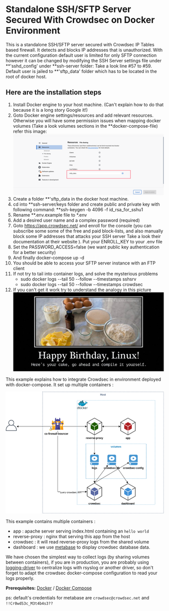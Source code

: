 # Standalone SSH/SFTP Server Secured With Crowdsec on Docker Environment

This is a standalone SSH/SFTP server secured with Crowdsec IP Tables based firewall. It detects and blocks IP addresses that is unauthorized. 
With the current configuration default user is limited for only SFTP connection however it can be changed by modifying the SSH Server settings
file under **'sshd_config' under **ssh-server folder: Take a look line #57 to #59. Default user is jailed to **'sftp_data' folder which has to be 
located in the root of docker host.


## Here are the installation steps
1. Install Docker engine to your host machine. (Can't explain how to do that because it is a long story Google it!)
2. Goto Docker engine settings/resources and add relevant resources. Otherwise you will have some permission issues when mapping docker volumes (Take a look volumes sections in the **docker-compose-file) refer this image: ![Docker Settings](docker_settings.png)
3. Create a folder **'sftp_data in the docker host machine.
4. cd into **ssh-server/keys folder and create public and private key with following command:
   **ssh-keygen -b 4096 -f id_rsa_for_sshu1
5. Rename **.env.example file to *.env
6. Add a desired user name and a complex password (required)
7. Goto https://app.crowdsec.net/ and enroll for the console (you can subscribe some some of the free and paid block-lists, and also manually block some IP addresses that attacks your SSH server  Take a look their documentation at their website ). Put your ENROLL_KEY to your .env file
9. Set the PASSWORD_ACCESS=false (we want public key authentication for a better security)
10. And finally docker-compose up -d
11. You should be able to access your SFTP server instance with an FTP client
12. If not try to tail into container logs, and solve the mysterious problems
    - sudo docker logs --tail 50 --follow --timestamps sshsrv
    - sudo docker logs --tail 50 --follow --timestamps crowdsec 
13. If you can't get it work try to understand the analogy in this picture ![Good Luck!](linux-birthday-cake-joke.jpg)
    


This example explains how to integrate Crowdsec in environment deployed with docker-compose. It set up multiple containers :

![Schema](schema.png)

This example contains multiple containers :
* app : apache server serving index.html containing an `hello world`
* reverse-proxy : nginx that serving this app from the host
* crowdsec : it will read reverse-proxy logs from the shared volume
* dashboard : we use [metabase](https://hub.docker.com/r/metabase/metabase) to display crowdsec database data.

We have chosen the simplest way to collect logs (by sharing volumes between containers), if you are in production, you are probably using [logging-driver](https://docs.docker.com/config/containers/logging/configure/) to centralize logs with rsyslog or another driver, so don't forget to adapt the crowdsec docker-compose configuration to read your logs properly.

**Prerequisites:** [Docker](https://docs.docker.com/engine/install/) / [Docker Compose](https://docs.docker.com/compose/install/)

ps: default's credentials for metabase are `crowdsec@crowdsec.net` and `!!Cr0wdS3c_M3t4b4s3??`

